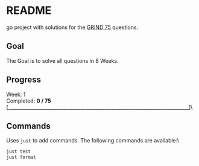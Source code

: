 # README

go project with solutions for the [GRIND 75](https://www.techinterviewhandbook.org/grind75) questions.

## Goal

The Goal is to solve all questions in 8 Weeks.

## Progress

Week: 1\
Completed: **0 / 75**\
[___________________________________________________________________________]\


## Commands

Uses `just` to add commands. The following commands are available:\

```makefile
just test 
just format
```
